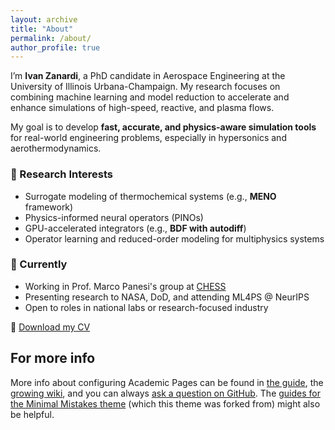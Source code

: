 ```yaml
---
layout: archive
title: "About"
permalink: /about/
author_profile: true
---
```


I’m **Ivan Zanardi**, a PhD candidate in Aerospace Engineering at the University of Illinois Urbana-Champaign. My research focuses on combining machine learning and model reduction to accelerate and enhance simulations of high-speed, reactive, and plasma flows.

My goal is to develop **fast, accurate, and physics-aware simulation tools** for real-world engineering problems, especially in hypersonics and aerothermodynamics.

### 🎯 Research Interests
- Surrogate modeling of thermochemical systems (e.g., **MENO** framework)
- Physics-informed neural operators (PINOs)
- GPU-accelerated integrators (e.g., **BDF with autodiff**)
- Operator learning and reduced-order modeling for multiphysics systems

### 📍 Currently
- Working in Prof. Marco Panesi's group at [CHESS](https://chess.aerospace.illinois.edu/)
- Presenting research to NASA, DoD, and attending ML4PS @ NeurIPS
- Open to roles in national labs or research-focused industry

📄 [Download my CV](/files/cv.pdf)

For more info
------
More info about configuring Academic Pages can be found in [the guide](https://academicpages.github.io/markdown/), the [growing wiki](https://github.com/academicpages/academicpages.github.io/wiki), and you can always [ask a question on GitHub](https://github.com/academicpages/academicpages.github.io/discussions). The [guides for the Minimal Mistakes theme](https://mmistakes.github.io/minimal-mistakes/docs/configuration/) (which this theme was forked from) might also be helpful.
